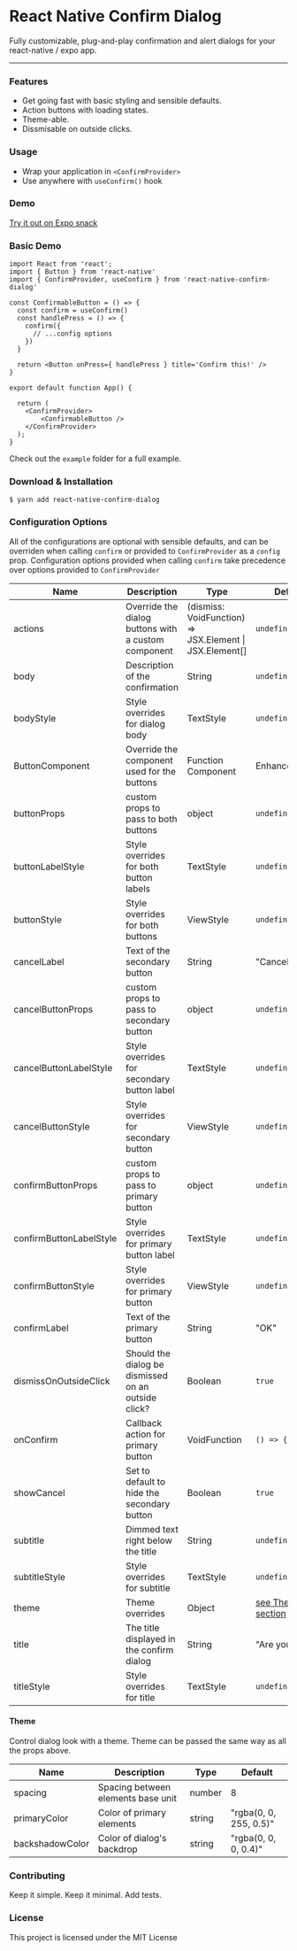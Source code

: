 React Native Confirm Dialog
=======================================

Fully customizable, plug-and-play confirmation and alert dialogs for your
react-native / expo app.

* * *

### Features

*   Get going fast with basic styling and sensible defaults.
*   Action buttons with loading states.
*   Theme-able.
*   Dissmisable on outside clicks. 

### Usage

* Wrap your application in `<ConfirmProvider>`
* Use anywhere with `useConfirm()` hook

### Demo

[Try it out on Expo snack](#) 

### Basic Demo

```tsx
import React from 'react';
import { Button } from 'react-native'
import { ConfirmProvider, useConfirm } from 'react-native-confirm-dialog'

const ConfirmableButton = () => {
  const confirm = useConfirm()
  const handlePress = () => {
    confirm({
      // ...config options
    })
  }
  
  return <Button onPress={ handlePress } title='Confirm this!' />
}

export default function App() {

  return (
    <ConfirmProvider>
        <ConfirmableButton />
    </ConfirmProvider>
  );
}

```

Check out the `example` folder for a full example.

### Download & Installation

```shell 
$ yarn add react-native-confirm-dialog
```

### Configuration Options

All of the configurations are optional with sensible defaults, and can be overriden
when calling `confirm` or provided to `ConfirmProvider` as a `config` prop. Configuration
options provided when calling `confirm` take precedence over options provided to `ConfirmProvider`

| Name                    | Description                                         | Type                                                        | Default               |
|-------------------------|-----------------------------------------------------|-------------------------------------------------------------|-----------------------|
| actions                 | Override the dialog buttons with a custom component | (dismiss: VoidFunction) => JSX.Element &#124; JSX.Element[] | `undefined`           |
| body                    | Description of the confirmation                     | String                                                      | `undefined`           |
| bodyStyle               | Style overrides for dialog body                     | TextStyle                                                   | `undefined`           |
| ButtonComponent         | Override the component used for the buttons         | Function Component                                          | EnhancedButton            |
| buttonProps             | custom props to pass to both buttons                | object                                                      | `undefined`           |
| buttonLabelStyle        | Style overrides for both button labels              | TextStyle                                                   | `undefined`           |
| buttonStyle             | Style overrides for both buttons                    | ViewStyle                                                   | `undefined`           |
| cancelLabel             | Text of the secondary button                        | String                                                      | "Cancel"              |
| cancelButtonProps       | custom props to pass to secondary button            | object                                                      | `undefined`           |
| cancelButtonLabelStyle  | Style overrides for secondary button label          | TextStyle                                                   | `undefined`           |
| cancelButtonStyle       | Style overrides for secondary button                | ViewStyle                                                   | `undefined`           |
| confirmButtonProps      | custom props to pass to primary button              | object                                                      | `undefined`           |
| confirmButtonLabelStyle | Style overrides for primary button label            | TextStyle                                                   | `undefined`           |
| confirmButtonStyle      | Style overrides for primary button                  | ViewStyle                                                   | `undefined`           |
| confirmLabel            | Text of the primary button                          | String                                                      | "OK"                  |
| dismissOnOutsideClick   | Should the dialog be dismissed on an outside click? | Boolean                                                     | `true`                |
| onConfirm               | Callback action for primary button                  | VoidFunction                                                | `() => {}`            |
| showCancel              | Set to default to hide the secondary button         | Boolean                                                     | `true`                |
| subtitle                | Dimmed text right below the title                   | String                                                      | `undefined`           |
| subtitleStyle           | Style overrides for subtitle                        | TextStyle                                                   | `undefined`           |
| theme                   | Theme overrides                                     | Object                                                      | [see Theme section](#theme) |
| title                   | The title displayed in the confirm dialog           | String                                                      | "Are you sure?"       |
| titleStyle              | Style overrides for title                           | TextStyle                                                   | `undefined`           |

#### Theme

Control dialog look with a theme. Theme can be passed the same way as all the props above.

| Name            | Description                        | Type   | Default                |
|-----------------|------------------------------------|--------|------------------------|
| spacing         | Spacing between elements base unit | number | 8                      |
| primaryColor    | Color of primary elements          | string | "rgba(0, 0, 255, 0.5)" |
| backshadowColor | Color of dialog's backdrop         | string | "rgba(0, 0, 0, 0.4)"   |


### Contributing

Keep it simple. Keep it minimal. Add tests.

### License

This project is licensed under the MIT License
